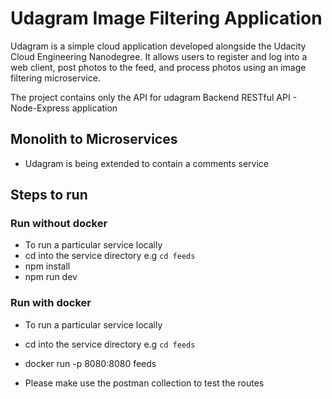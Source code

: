 # Udagram Image Filtering Application

Udagram is a simple cloud application developed alongside the Udacity Cloud Engineering Nanodegree. It allows users to register and log into a web client, post photos to the feed, and process photos using an image filtering microservice.

The project contains only the API for udagram
Backend RESTful API - Node-Express application

## Monolith to Microservices 
* Udagram is being extended to contain a comments service
 
## Steps to run

### Run without docker
* To run a particular service locally
* cd into the service directory e.g `cd feeds`
* npm install
* npm run dev

### Run with docker
* To run a particular service locally
* cd into the service directory e.g `cd feeds`
* docker run -p 8080:8080 feeds

* Please make use the postman collection to test the routes 
